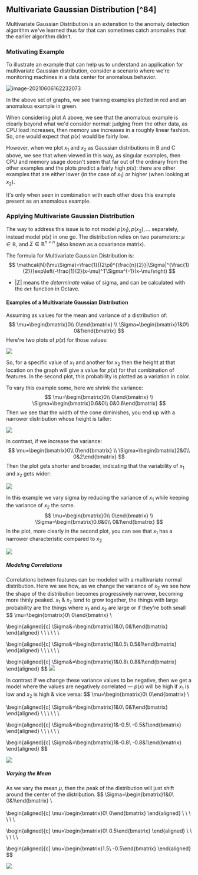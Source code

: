 ## Multivariate Gaussian Distribution [^84]

Multivariate Gaussian Distribution is an extenstion to the anomaly detection algorithm we've learned thus far that can sometimes catch anomalies that the earlier algorithm didn't.

### Motivating Example

To illustrate an example that can help us to understand an application for multivariate Gaussian distribution, consider a scenario where we're monitoring machines in a data center for anomalous behavior.

![image-20210606162232073](image-20210606162232073.png)

In the above set of graphs, we see training examples plotted in red and an anomalous example in green.

When considering plot A above, we see that the anomalous example is clearly beyond what we'd consider normal: judging from the other data, as CPU load increases, then memory use increases in a roughly linear fashion.  So, one would expect that $p(x)$ would be fairly low.

However, when we plot $x_1$ and $x_2$ as Gaussian distributions in B and C above, we see that when viewed in this way, as singular examples, then CPU and memory usage doesn't seem that far out of the ordinary from the other examples and the plots predict a fairly high $p(x)$: there are other examples that are either lower (in the case of $x_1$) or higher (when looking at $x_2$).

It's only when seen in combination with each other does this example present as an anomalous example.

### Applying Multivariate Gaussian Distribution

The way to address this issue is to not model $p(x_1), p(x_2), …$ separately, instead model $p(x)$ in one go. The distribution relies on two parameters: $\mu \in \mathbb{R}$, and $\Sigma\in\mathbb{R}^{n\times n}$ (also known as a covariance matrix).

The formula for Multivariate Gaussian Distribution is:
$$
\mathcal{N}(\mu\Sigma)=\frac{1}{(2\pi)^{\frac{n}{2}}|\Sigma|^{\frac{1}{2}}}exp\left(-\frac{1}{2}(x-\mu)^T\Sigma^{-1}(x-\mu)\right)
$$

* $|\Sigma|$ means the *determinate value* of sigma, and can be calculated with the `det` function in Octave.

#### Examples of a Multivariate Gaussian Distribution

Assuming as values for the mean and variance of a distribution of:
$$
\mu=\begin{bmatrix}0\\ 0\end{bmatrix} \\
\Sigma=\begin{bmatrix}1&0\\ 0&1\end{bmatrix}
$$
Here're two plots of $p(x)$ for those values:

![](07-multivariate-gaussian-distribution.assets/image-20210606164310636.png)

So, for a specific value of $x_1$ and another for $x_2$ then the height at that location on the graph will give a value for $p(x)$ for that combination of features.  In the second plot, this probability is plotted as a variation in color.

To vary this example some, here we shrink the variance:
$$
\mu=\begin{bmatrix}0\\ 0\end{bmatrix} \\
\Sigma=\begin{bmatrix}0.6&0\\ 0&0.6\end{bmatrix}
$$
Then we see that the width of the cone diminishes, you end up with a narrower distribution whose height is taller:

![](07-multivariate-gaussian-distribution.assets/image-20210606164556994.png)

In contrast, if we increase the variance:
$$
\mu=\begin{bmatrix}0\\ 0\end{bmatrix} \\
\Sigma=\begin{bmatrix}2&0\\ 0&2\end{bmatrix}
$$
Then the plot gets shorter and broader, indicating that the variability of $x_1$ and $x_2$ gets wider:

![](07-multivariate-gaussian-distribution.assets/image-20210606164837303.png)

In this example we vary sigma by reducing the variance of $x_1$ while keeping the variance of $x_2$ the same.
$$
\mu=\begin{bmatrix}0\\ 0\end{bmatrix} \\
\Sigma=\begin{bmatrix}0.6&0\\ 0&1\end{bmatrix}
$$
In the plot, more clearly in the second plot, you can see that $x_1$ has a narrower characteristic compared to $x_2$

![](07-multivariate-gaussian-distribution.assets/image-20210606165122910.png)

##### Modeling Correlations 

Correlations betwen features can be modeled with a multivariate normal distribution.  Here we see how, as we change the variance of $x_2$ we see how the shape of the distribution becomes progressively narrower, becoming more thinly peaked.  $x_1$ & $x_2$ tend to grow together, the things with large probability are the things where $x_1$ and $x_2$ are large or if they're both small
$$
\mu=\begin{bmatrix}0\\ 0\end{bmatrix} \\

\begin{aligned}[c]
\Sigma&=\begin{bmatrix}1&0\\ 0&1\end{bmatrix}
\end{aligned}
\ \ \ \ \ \

\begin{aligned}[c]
\Sigma&=\begin{bmatrix}1&0.5\\ 0.5&1\end{bmatrix}
\end{aligned}
\ \ \ \ \ \

\begin{aligned}[c]
\Sigma&=\begin{bmatrix}1&0.8\\ 0.8&1\end{bmatrix}
\end{aligned}
$$
![](07-multivariate-gaussian-distribution.assets/image-20210606170710173.png)

In contrast if we change these variance values to be negative, then we get a model where the values are negatively correlated — $p(x)$ will be high if $x_1$ is low and $x_2$ is high & vice versa:
$$
\mu=\begin{bmatrix}0\\ 0\end{bmatrix} \\

\begin{aligned}[c]
\Sigma&=\begin{bmatrix}1&0\\ 0&1\end{bmatrix}
\end{aligned}
\ \ \ \ \ \

\begin{aligned}[c]
\Sigma&=\begin{bmatrix}1&-0.5\\ -0.5&1\end{bmatrix}
\end{aligned}
\ \ \ \ \ \

\begin{aligned}[c]
\Sigma&=\begin{bmatrix}1&-0.8\\ -0.8&1\end{bmatrix}
\end{aligned}
$$


![](07-multivariate-gaussian-distribution.assets/image-20210606171159770.png)

##### Varying the Mean

As we vary the mean $\mu$, then the peak of the distribution will just shift around the center of the distribution.
$$
\Sigma=\begin{bmatrix}1&0\\ 0&1\end{bmatrix}
\\
\
\
\begin{aligned}[c]
\mu=\begin{bmatrix}0\\ 0\end{bmatrix}
\end{aligned}
\ \ \ \ \ \

\begin{aligned}[c]
\mu=\begin{bmatrix}0\\ 0.5\end{bmatrix}
\end{aligned}
\ \ \ \ \ \

\begin{aligned}[c]
\mu=\begin{bmatrix}1.5\\ -0.5\end{bmatrix}
\end{aligned}
$$


![](07-multivariate-gaussian-distribution.assets/image-20210606171620892.png)
